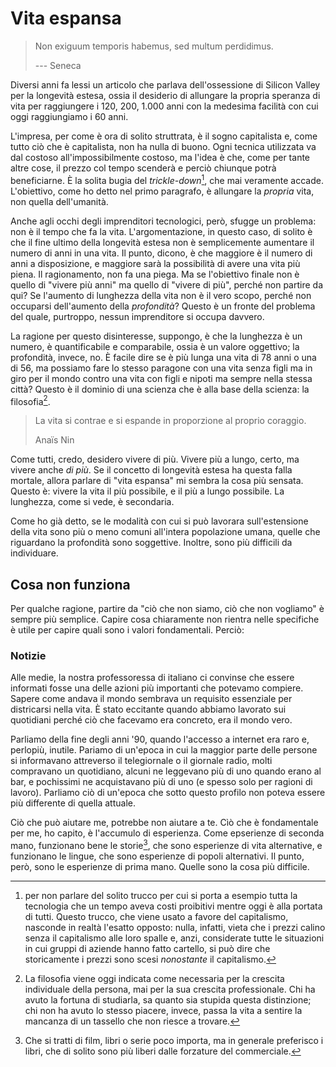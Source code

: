 # Vita espansa

> Non exiguum temporis habemus, sed multum perdidimus.
>
> --- Seneca

Diversi anni fa lessi un articolo che parlava dell'ossessione di Silicon Valley per la longevità estesa, ossia il desiderio di allungare la propria speranza di vita per raggiungere i 120, 200, 1.000 anni con la medesima facilità con cui oggi raggiungiamo i 60 anni.

L'impresa, per come è ora di solito struttrata, è il sogno capitalista e, come tutto ciò che è capitalista, non ha nulla di buono.  Ogni tecnica utilizzata va dal costoso all'impossibilmente costoso, ma l'idea è che, come per tante altre cose, il prezzo col tempo scenderà e perciò chiunque potrà beneficiarne.  È la solita bugia del _trickle-down_[^1], che mai veramente accade.  L'obiettivo, come ho detto nel primo paragrafo, è allungare la _propria_ vita, non quella dell'umanità.

Anche agli occhi degli imprenditori tecnologici, però, sfugge un problema: non è il tempo che fa la vita.  L'argomentazione, in questo caso, di solito è che il fine ultimo della longevità estesa non è semplicemente aumentare il numero di anni in una vita.  Il punto, dicono, è che maggiore è il numero di anni a disposizione, e maggiore sarà la possibilità di avere una vita più piena.  Il ragionamento, non fa una piega.  Ma se l'obiettivo finale non è quello di "vivere più anni" ma quello di "vivere di più", perché non partire da qui?  Se l'aumento di lunghezza della vita non è il vero scopo, perché non occuparsi dell'aumento della _profondità_?  Questo è un fronte del problema del quale, purtroppo, nessun imprenditore si occupa davvero.

La ragione per questo disinteresse, suppongo, è che la lunghezza è un numero, è quantificabile e comparabile, ossia è un valore oggettivo; la profondità, invece, no.  È facile dire se è più lunga una vita di 78 anni o una di 56, ma possiamo fare lo stesso paragone con una vita senza figli ma in giro per il mondo contro una vita con figli e nipoti ma sempre nella stessa città?  Questo è il dominio di una scienza che è alla base della scienza: la filosofia[^3].

> La vita si contrae e si espande in proporzione al proprio coraggio.
>
> Anaïs Nin

Come tutti, credo, desidero vivere di più.  Vivere più a lungo, certo, ma vivere anche _di più_.  Se il concetto di longevità estesa ha questa falla mortale, allora parlare di "vita espansa" mi sembra la cosa più sensata.  Questo è: vivere la vita il più possibile, e il più a lungo possibile.  La lunghezza, come si vede, è secondaria.

Come ho già detto, se le modalità con cui si può lavorara sull'estensione della vita sono più o meno comuni all'intera popolazione umana, quelle che riguardano la profondità sono soggettive.  Inoltre, sono più difficili da individuare.

## Cosa non funziona

Per qualche ragione, partire da "ciò che non siamo, ciò che non vogliamo" è sempre più semplice.  Capire cosa chiaramente non rientra nelle specifiche è utile per capire quali sono i valori fondamentali.  Perciò:

### Notizie

Alle medie, la nostra professoressa di italiano ci convinse che essere informati fosse una delle azioni più importanti che potevamo compiere.  Sapere come andava il mondo sembrava un requisito essenziale per districarsi nella vita.  È stato eccitante quando abbiamo lavorato sui quotidiani perché ciò che facevamo era concreto, era il mondo vero.

Parliamo della fine degli anni '90, quando l'accesso a internet era raro e, perlopiù, inutile.  Pariamo di un'epoca in cui la maggior parte delle persone si informavano attreverso il telegiornale o il giornale radio, molti compravano un quotidiano, alcuni ne leggevano più di uno quando erano al bar, e pochissimi ne acquistavano più di uno (e spesso solo per ragioni di lavoro).  Parliamo ciò di un'epoca che sotto questo profilo non poteva essere più differente di quella attuale.

Ciò che può aiutare me, potrebbe non aiutare a te.  Cìò che è fondamentale per me, ho capito, è l'accumulo di esperienza.  Come epserienze di seconda mano, funzionano bene le storie[^4], che sono esperienze di vita alternative, e funzionano le lingue, che sono esperienze di popoli alternativi.  Il punto, però, sono le esperienze di prima mano.  Quelle sono la cosa più difficile.

[^1]: per non parlare del solito trucco per cui si porta a esempio tutta la tecnologia che un tempo aveva costi proibitivi mentre oggi è alla portata di tutti.  Questo trucco, che viene usato a favore del capitalismo, nasconde in realtà l'esatto opposto: nulla, infatti, vieta che i prezzi calino senza il capitalismo alle loro spalle e, anzi, considerate tutte le situazioni in cui gruppi di aziende hanno fatto cartello[^2], si può dire che storicamente i prezzi sono scesi _nonostante_ il capitalismo.

[^2]: Ché, come ricordava anche Noam Chomsky, il capitalismo puro non esiste.  Ciò che noi oggi chiamiamo capitalismo non è altro che una versione edulcorata dall'assistenzialismo statale.  I capitalisti, infatti, che a gran voce criticano chi propone e chi usufruisce degli aiuti dello Stato, si regge in piedi solo grazie a quelli.  Ad ogni modo, ho divagato.

[^3]: La filosofia viene oggi indicata come necessaria per la crescita individuale della persona, mai per la sua crescita professionale.  Chi ha avuto la fortuna di studiarla, sa quanto sia stupida questa distinzione; chi non ha avuto lo stesso piacere, invece, passa la vita a sentire la mancanza di un tassello che non riesce a trovare.

[^4]: Che si tratti di film, libri o serie poco importa, ma in generale preferisco i libri, che di solito sono più liberi dalle forzature del commerciale.
